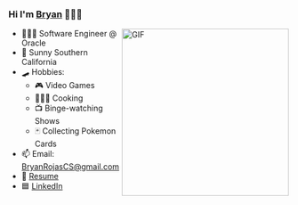 ### Hi I'm [Bryan](https://bryanrojas.net) 👋🏽😄 

<img align="right" height="300" alt="GIF" src="https://media0.giphy.com/media/xuXzcHMkuwvf2/giphy.gif" />

- 👨🏽‍💻 Software Engineer @ Oracle
- 🌇 Sunny Southern California
- 🛹 Hobbies: 
  - 🎮 Video Games
  - 🧑🏽‍🍳 Cooking
  - 📺 Binge-watching Shows
  - 🃏 Collecting Pokemon Cards
- 📫 Email: BryanRojasCS@gmail.com
- 📝 [Resume](https://bryanrojas.net/static/media/Bryan%20Rojas%20-%20Resume%20-%20April%202020.5d37a48c.pdf)
- 🟦 [LinkedIn](https://www.linkedin.com/in/~bryan/)
